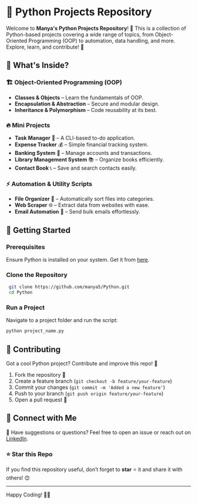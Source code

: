 # 🚀 Python Projects Repository

Welcome to **Manya's Python Projects Repository**! 🐍 This is a collection of Python-based projects covering a wide range of topics, from Object-Oriented Programming (OOP) to automation, data handling, and more. Explore, learn, and contribute! 🎯

## 🌟 What's Inside?

### 🏗️ Object-Oriented Programming (OOP)
- **Classes & Objects** – Learn the fundamentals of OOP.
- **Encapsulation & Abstraction** – Secure and modular design.
- **Inheritance & Polymorphism** – Code reusability at its best.

### 🔥 Mini Projects
- **Task Manager** 📝 – A CLI-based to-do application.
- **Expense Tracker** 💰 – Simple financial tracking system.
- **Banking System** 🏦 – Manage accounts and transactions.
- **Library Management System** 📚 – Organize books efficiently.
- **Contact Book** 📞 – Save and search contacts easily.

### ⚡ Automation & Utility Scripts
- **File Organizer** 📂 – Automatically sort files into categories.
- **Web Scraper** 🌐 – Extract data from websites with ease.
- **Email Automation** 📧 – Send bulk emails effortlessly.

## 🚀 Getting Started

### Prerequisites
Ensure Python is installed on your system. Get it from [here](https://www.python.org/downloads/).

### Clone the Repository
```bash
 git clone https://github.com/manya5/Python.git
 cd Python
```

### Run a Project
Navigate to a project folder and run the script:
```bash
python project_name.py
```

## 📢 Contributing
Got a cool Python project? Contribute and improve this repo! 🎉

1. Fork the repository 🍴
2. Create a feature branch (`git checkout -b feature/your-feature`)
3. Commit your changes (`git commit -m 'Added a new feature'`)
4. Push to your branch (`git push origin feature/your-feature`)
5. Open a pull request 🚀

## 💬 Connect with Me
📧 Have suggestions or questions? Feel free to open an issue or reach out on [LinkedIn](https://www.linkedin.com/in/manya-khede-dev/).

### ⭐ Star this Repo
If you find this repository useful, don’t forget to **star** ⭐ it and share it with others! 😊

---
Happy Coding! 🚀🐍
